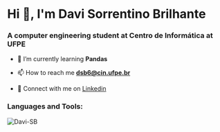 <h1 align="left">Hi 👋, I'm Davi Sorrentino Brilhante</h1>
<h3 align="left">A computer engineering student at Centro de Informática at UFPE</h3>

- 🌱 I’m currently learning **Pandas**

- 📫 How to reach me **dsb6@cin.ufpe.br**

- 🔵 Connect with me on [Linkedin](https://www.linkedin.com/in/davi-brilhante-623059279/)

<h3 align="left">Languages and Tools:</h3>
<p>
  <img align="left" 
       src="https://github-readme-stats.vercel.app/api/top-langs?username=Davi-SB&show_icons=true&locale=en&layout=compact&theme=dark" 
       alt="Davi-SB" />
</p>
